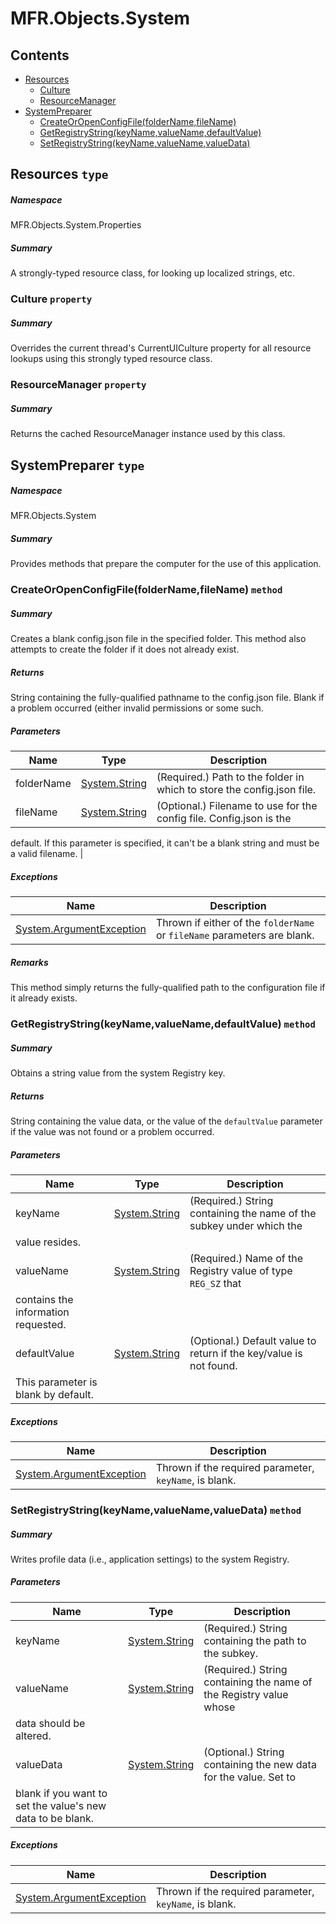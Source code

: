 <a name='assembly'></a>
# MFR.Objects.System

## Contents

- [Resources](#T-MFR-Objects-System-Properties-Resources 'MFR.Objects.System.Properties.Resources')
  - [Culture](#P-MFR-Objects-System-Properties-Resources-Culture 'MFR.Objects.System.Properties.Resources.Culture')
  - [ResourceManager](#P-MFR-Objects-System-Properties-Resources-ResourceManager 'MFR.Objects.System.Properties.Resources.ResourceManager')
- [SystemPreparer](#T-MFR-Objects-System-SystemPreparer 'MFR.Objects.System.SystemPreparer')
  - [CreateOrOpenConfigFile(folderName,fileName)](#M-MFR-Objects-System-SystemPreparer-CreateOrOpenConfigFile-System-String,System-String- 'MFR.Objects.System.SystemPreparer.CreateOrOpenConfigFile(System.String,System.String)')
  - [GetRegistryString(keyName,valueName,defaultValue)](#M-MFR-Objects-System-SystemPreparer-GetRegistryString-System-String,System-String,System-String- 'MFR.Objects.System.SystemPreparer.GetRegistryString(System.String,System.String,System.String)')
  - [SetRegistryString(keyName,valueName,valueData)](#M-MFR-Objects-System-SystemPreparer-SetRegistryString-System-String,System-String,System-String- 'MFR.Objects.System.SystemPreparer.SetRegistryString(System.String,System.String,System.String)')

<a name='T-MFR-Objects-System-Properties-Resources'></a>
## Resources `type`

##### Namespace

MFR.Objects.System.Properties

##### Summary

A strongly-typed resource class, for looking up localized strings, etc.

<a name='P-MFR-Objects-System-Properties-Resources-Culture'></a>
### Culture `property`

##### Summary

Overrides the current thread's CurrentUICulture property for all
  resource lookups using this strongly typed resource class.

<a name='P-MFR-Objects-System-Properties-Resources-ResourceManager'></a>
### ResourceManager `property`

##### Summary

Returns the cached ResourceManager instance used by this class.

<a name='T-MFR-Objects-System-SystemPreparer'></a>
## SystemPreparer `type`

##### Namespace

MFR.Objects.System

##### Summary

Provides methods that prepare the computer for the use of this application.

<a name='M-MFR-Objects-System-SystemPreparer-CreateOrOpenConfigFile-System-String,System-String-'></a>
### CreateOrOpenConfigFile(folderName,fileName) `method`

##### Summary

Creates a blank config.json file in the specified folder. This
method also attempts to create the folder if it does not already exist.

##### Returns

String containing the fully-qualified pathname to the config.json
file. Blank if a problem occurred (either invalid permissions or
some such.

##### Parameters

| Name | Type | Description |
| ---- | ---- | ----------- |
| folderName | [System.String](http://msdn.microsoft.com/query/dev14.query?appId=Dev14IDEF1&l=EN-US&k=k:System.String 'System.String') | (Required.) Path to the folder in which to store the config.json file. |
| fileName | [System.String](http://msdn.microsoft.com/query/dev14.query?appId=Dev14IDEF1&l=EN-US&k=k:System.String 'System.String') | (Optional.) Filename to use for the config file. Config.json is the
default. If this parameter is specified, it can't be a blank string
and must be a valid filename. |

##### Exceptions

| Name | Description |
| ---- | ----------- |
| [System.ArgumentException](http://msdn.microsoft.com/query/dev14.query?appId=Dev14IDEF1&l=EN-US&k=k:System.ArgumentException 'System.ArgumentException') | Thrown if either of the `folderName` or `fileName` parameters are blank. |

##### Remarks

This method simply returns the fully-qualified path to the
configuration file if it already exists.

<a name='M-MFR-Objects-System-SystemPreparer-GetRegistryString-System-String,System-String,System-String-'></a>
### GetRegistryString(keyName,valueName,defaultValue) `method`

##### Summary

Obtains a string value from the system Registry key.

##### Returns

String containing the value data, or the value of the `defaultValue` parameter if the value was not found or a
problem occurred.

##### Parameters

| Name | Type | Description |
| ---- | ---- | ----------- |
| keyName | [System.String](http://msdn.microsoft.com/query/dev14.query?appId=Dev14IDEF1&l=EN-US&k=k:System.String 'System.String') | (Required.) String containing the name of the subkey under which the
value resides. |
| valueName | [System.String](http://msdn.microsoft.com/query/dev14.query?appId=Dev14IDEF1&l=EN-US&k=k:System.String 'System.String') | (Required.) Name of the Registry value of type `REG_SZ` that
contains the information requested. |
| defaultValue | [System.String](http://msdn.microsoft.com/query/dev14.query?appId=Dev14IDEF1&l=EN-US&k=k:System.String 'System.String') | (Optional.) Default value to return if the key/value is not found.
This parameter is blank by default. |

##### Exceptions

| Name | Description |
| ---- | ----------- |
| [System.ArgumentException](http://msdn.microsoft.com/query/dev14.query?appId=Dev14IDEF1&l=EN-US&k=k:System.ArgumentException 'System.ArgumentException') | Thrown if the required parameter, `keyName`, is blank. |

<a name='M-MFR-Objects-System-SystemPreparer-SetRegistryString-System-String,System-String,System-String-'></a>
### SetRegistryString(keyName,valueName,valueData) `method`

##### Summary

Writes profile data (i.e., application settings) to the system
Registry.

##### Parameters

| Name | Type | Description |
| ---- | ---- | ----------- |
| keyName | [System.String](http://msdn.microsoft.com/query/dev14.query?appId=Dev14IDEF1&l=EN-US&k=k:System.String 'System.String') | (Required.) String containing the path to the subkey. |
| valueName | [System.String](http://msdn.microsoft.com/query/dev14.query?appId=Dev14IDEF1&l=EN-US&k=k:System.String 'System.String') | (Required.) String containing the name of the Registry value whose
data should be altered. |
| valueData | [System.String](http://msdn.microsoft.com/query/dev14.query?appId=Dev14IDEF1&l=EN-US&k=k:System.String 'System.String') | (Optional.) String containing the new data for the value. Set to
blank if you want to set the value's new data to be blank. |

##### Exceptions

| Name | Description |
| ---- | ----------- |
| [System.ArgumentException](http://msdn.microsoft.com/query/dev14.query?appId=Dev14IDEF1&l=EN-US&k=k:System.ArgumentException 'System.ArgumentException') | Thrown if the required parameter, `keyName`, is blank. |
